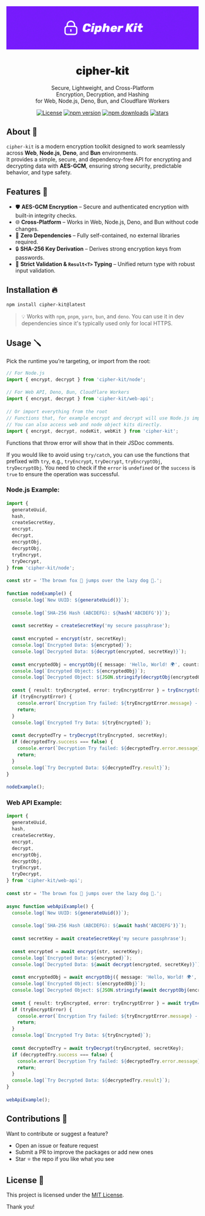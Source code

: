 <div align="center">
<img src="https://github.com/WolfieLeader/npm/blob/main/assets/cipher-kit-banner.svg" align="center" alt="banner" />

<h1 align="center" style="font-weight:900;">cipher-kit</h1>

<p align="center">
  Secure, Lightweight, and Cross-Platform <br/>
  Encryption, Decryption, and Hashing <br/> 
  for Web, Node.js, Deno, Bun, and Cloudflare Workers
</p>

<a href="https://opensource.org/licenses/MIT" rel="nofollow"><img src="https://img.shields.io/github/license/WolfieLeader/npm?color=DC343B" alt="License"></a>
<a href="https://www.npmjs.com/package/cipher-kit" rel="nofollow"><img src="https://img.shields.io/npm/v/cipher-kit?color=0078D4" alt="npm version"></a>
<a href="https://www.npmjs.com/package/cipher-kit" rel="nofollow"><img src="https://img.shields.io/npm/dy/cipher-kit.svg?color=03C03C" alt="npm downloads"></a>
<a href="https://github.com/WolfieLeader/npm" rel="nofollow"><img src="https://img.shields.io/github/stars/WolfieLeader/npm" alt="stars"></a>

</div>

## About 📖

`cipher-kit` is a modern encryption toolkit designed to work seamlessly across **Web**, **Node.js**, **Deno**, and **Bun** environments.  
It provides a simple, secure, and dependency-free API for encrypting and decrypting data with **AES-GCM**, ensuring strong security, predictable behavior, and type safety.

## Features 🌟

- 🛡️ **AES-GCM Encryption** – Secure and authenticated encryption with built-in integrity checks.
- 🌐 **Cross-Platform** – Works in Web, Node.js, Deno, and Bun without code changes.
- 🚫 **Zero Dependencies** – Fully self-contained, no external libraries required.
- 🔒 **SHA-256 Key Derivation** – Derives strong encryption keys from passwords.
- 🧪 **Strict Validation & `Result<T>` Typing** – Unified return type with robust input validation.

## Installation 🔥

```bash
npm install cipher-kit@latest
```

> 💡 Works with `npm`, `pnpm`, `yarn`, `bun`, and `deno`. You can use it in dev dependencies since it's typically used only for local HTTPS.

## Usage 🪛

Pick the runtime you’re targeting, or import from the root:

```typescript
// For Node.js
import { encrypt, decrypt } from 'cipher-kit/node';

// For Web API, Deno, Bun, Cloudflare Workers
import { encrypt, decrypt } from 'cipher-kit/web-api';

// Or import everything from the root
// Functions that, for example encrypt and decrypt will use Node.js implementation.
// You can also access web and node object kits directly.
import { encrypt, decrypt, nodeKit, webKit } from 'cipher-kit';
```

Functions that throw error will show that in their JSDoc comments.

If you would like to avoid using `try/catch`, you can use the functions that prefixed with `try`, e.g., `tryEncrypt`, `tryDecrypt`, `tryEncryptObj`, `tryDecryptObj`. You need to check if the `error` is `undefined` or the `success` is `true` to ensure the operation was successful.

### Node.js Example:

```typescript
import {
  generateUuid,
  hash,
  createSecretKey,
  encrypt,
  decrypt,
  encryptObj,
  decryptObj,
  tryEncrypt,
  tryDecrypt,
} from 'cipher-kit/node';

const str = 'The brown fox 🦊 jumps over the lazy dog 🐶.';

function nodeExample() {
  console.log(`New UUID: ${generateUuid()}`);

  console.log(`SHA-256 Hash (ABCDEFG): ${hash('ABCDEFG')}`);

  const secretKey = createSecretKey('my secure passphrase');

  const encrypted = encrypt(str, secretKey);
  console.log(`Encrypted Data: ${encrypted}`);
  console.log(`Decrypted Data: ${decrypt(encrypted, secretKey)}`);

  const encryptedObj = encryptObj({ message: 'Hello, World! 🌍', count: 42 }, secretKey);
  console.log(`Encrypted Object: ${encryptedObj}`);
  console.log(`Decrypted Object: ${JSON.stringify(decryptObj(encryptedObj, secretKey))}`);

  const { result: tryEncrypted, error: tryEncryptError } = tryEncrypt(str, secretKey);
  if (tryEncryptError) {
    console.error(`Encryption Try failed: ${tryEncryptError.message} - ${tryEncryptError.description}`);
    return;
  }
  console.log(`Encrypted Try Data: ${tryEncrypted}`);

  const decryptedTry = tryDecrypt(tryEncrypted, secretKey);
  if (decryptedTry.success === false) {
    console.error(`Decryption Try failed: ${decryptedTry.error.message} - ${decryptedTry.error.description}`);
    return;
  }
  console.log(`Try Decrypted Data: ${decryptedTry.result}`);
}

nodeExample();
```

### Web API Example:

```typescript
import {
  generateUuid,
  hash,
  createSecretKey,
  encrypt,
  decrypt,
  encryptObj,
  decryptObj,
  tryEncrypt,
  tryDecrypt,
} from 'cipher-kit/web-api';

const str = 'The brown fox 🦊 jumps over the lazy dog 🐶.';

async function webApiExample() {
  console.log(`New UUID: ${generateUuid()}`);

  console.log(`SHA-256 Hash (ABCDEFG): ${await hash('ABCDEFG')}`);

  const secretKey = await createSecretKey('my secure passphrase');

  const encrypted = await encrypt(str, secretKey);
  console.log(`Encrypted Data: ${encrypted}`);
  console.log(`Decrypted Data: ${await decrypt(encrypted, secretKey)}`);

  const encryptedObj = await encryptObj({ message: 'Hello, World! 🌍', count: 42 }, secretKey);
  console.log(`Encrypted Object: ${encryptedObj}`);
  console.log(`Decrypted Object: ${JSON.stringify(await decryptObj(encryptedObj, secretKey))}`);

  const { result: tryEncrypted, error: tryEncryptError } = await tryEncrypt(str, secretKey);
  if (tryEncryptError) {
    console.error(`Encryption Try failed: ${tryEncryptError.message} - ${tryEncryptError.description}`);
    return;
  }
  console.log(`Encrypted Try Data: ${tryEncrypted}`);

  const decryptedTry = await tryDecrypt(tryEncrypted, secretKey);
  if (decryptedTry.success === false) {
    console.error(`Decryption Try failed: ${decryptedTry.error.message} - ${decryptedTry.error.description}`);
    return;
  }
  console.log(`Try Decrypted Data: ${decryptedTry.result}`);
}

webApiExample();
```

## Contributions 🤝

Want to contribute or suggest a feature?

- Open an issue or feature request
- Submit a PR to improve the packages or add new ones
- Star ⭐ the repo if you like what you see

## License 📜

This project is licensed under the [MIT License](https://opensource.org/licenses/MIT).

Thank you!
